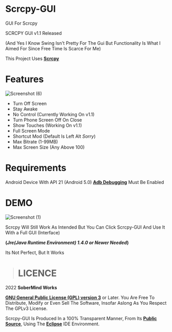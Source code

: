 # Scrcpy-GUI
GUI For Scrcpy

SCRCPY GUI v1.1 Released

(And Yes I Know Swing Isn't Pretty For The Gui But Functionality Is What I Aimed For Since Free Time Is Scarce For Me)

This Project Uses [**Scrcpy** ](https://github.com/Genymobile/scrcpy)

# Features 
![Screenshot (6)](https://user-images.githubusercontent.com/49514654/158369646-d37b1bb5-6f1d-41ba-9b5c-8e46a60a0996.png)
- Turn Off Screen
- Stay Awake
- No Control (Currently Working On v1.1)
- Turn Phone Screen Off On Close
- Show Touches (Working On v1.1)
- Full Screen Mode
- Shortcut Mod (Default Is Left Alt *Sorry*)
- Max Bitrate (1-99MB)
- Max Screen Size (Any Above 100)

# Requirements

Android Device With API 21 (Android 5.0)
[**Adb Debugging**](https://developer.android.com/studio/command-line/adb.html#Enabling) Must Be Enabled


# DEMO
![Screenshot (1)](https://user-images.githubusercontent.com/49514654/158375515-c532c160-41d8-4fb4-8d36-c29bed3c95f0.png)


Scrcpy Will Still Work As Intended But You Can Click Scrcpy-GUI And Use It With a Full GUI (Interface)



**(***Jre(Java Runtime Environment) 1.4.0 or Newer Needed***)**

Its Not Perfect, But It Works 

> # **LICENCE** 

2022 **SoberMind Works**

[**GNU General Public License (GPL) version 3**](http://www.gnu.org/licenses/gpl.html) or Later.
You Are Free To Distribute, Modify or Even Sell The Software, Insofar Aslong As You Respect The GPLv3 License.

Scrcpy-GUI Is Produced In a 100% Transparent Manner, From Its [**Public Source**](https://github.com/LightHouseGaming/Scrcpy-GUI), Using The [**Eclipse**](https://www.eclipse.org) IDE Environment.
